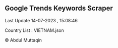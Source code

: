 

## Google Trends Keywords Scraper 
 
Last Update 14-07-2023 , 15:08:46

Country List :
VIETNAM.json



© Abdul Muttaqin 
